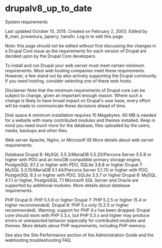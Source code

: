 # drupalv8_up_to_date
System requirements

Last updated October 15, 2015. Created on February 2, 2003.
Edited by B_man, jcnventura, japerry, hansfn. Log in to edit this page.

Note: this page should not be edited without first discussing the changes in a Drupal Core issue as the requirements for each version of Drupal are decided upon by the Drupal Core developers.

To install and run Drupal your web server must meet certain minimum requirements. Most web hosting companies meet these requirements. However, a few stand out by also actively supporting the Drupal community. If you need hosting, consider selecting one of these web hosts.

Disclaimer
Note that the minimum requirements of Drupal core can be subject to change, given an important enough reason. Where such a change is likely to have broad impact on Drupal's user base, every effort will be made to communicate these decisions ahead of time.

Disk space
A minimum installation requires 15 Megabytes. 60 MB is needed for a website with many contributed modules and themes installed. Keep in mind you need much more for the database, files uploaded by the users, media, backups and other files.

Web server
Apache, Nginx, or Microsoft IIS
More details about web server requirements.

Database
Drupal 8:
MySQL 5.5.3/MariaDB 5.5.20/Percona Server 5.5.8 or higher with PDO and an InnoDB-compatible primary storage engine,
PostgreSQL 9.1.2 or higher with PDO,
SQLite 3.6.8 or higher
Drupal 7:
MySQL 5.0.15/MariaDB 5.1.44/Percona Server 5.1.70 or higher with PDO,
PostgreSQL 8.3 or higher with PDO,
SQLite 3.3.7 or higher
Drupal 6:
MySQL 4.1.1 or higher,
PostgreSQL 7.1
Microsoft SQL Server and Oracle are supported by additional modules.
More details about database requirements.

PHP
Drupal 8: PHP 5.5.9 or higher
Drupal 7: PHP 5.2.5 or higher (5.4 or higher recommended).
Drupal 6: PHP 5.x only (5.2.5 or higher recommended). Warning: support for PHP 4.x has been dropped. Drupal core should work with PHP 5.3.x, but PHP 5.3.x and higher may produce errors or unexpected behavior especially for contributed modules and themes.
More details about PHP requirements, including PHP memory.

See also the Site Performance section of the Administration Guide and the webhosting troubleshooting FAQ.
